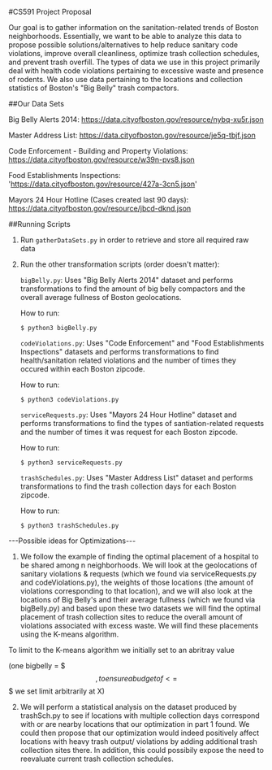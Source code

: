 #CS591 Project Proposal 

Our goal is to gather information on the sanitation-related trends of Boston neighborhoods. Essentially, we want to be able to analyze this data to propose possible solutions/alternatives to help reduce sanitary code violations, improve overall cleanliness, optimize trash collection schedules, and prevent trash overfill. The types of data we use in this project primarily deal with health code violations pertaining to excessive waste and presence of rodents. We also use data pertaining to the locations and collection statistics of Boston's "Big Belly" trash compactors. 

##Our Data Sets

Big Belly Alerts 2014: 
https://data.cityofboston.gov/resource/nybq-xu5r.json

Master Address List: 
https://data.cityofboston.gov/resource/je5q-tbjf.json

Code Enforcement - Building and Property Violations: 
https://data.cityofboston.gov/resource/w39n-pvs8.json

Food Establishments Inspections:
'https://data.cityofboston.gov/resource/427a-3cn5.json'

Mayors 24 Hour Hotline (Cases created last 90 days):
https://data.cityofboston.gov/resource/jbcd-dknd.json


##Running Scripts

1. Run `gatherDataSets.py` in order to retrieve and store all required raw data

2. Run the other transformation scripts (order doesn't matter):
    
    `bigBelly.py`:
    Uses "Big Belly Alerts 2014" dataset and performs transformations to find the amount of big belly compactors and the overall average fullness of Boston geolocations.

    How to run:
    ```
    $ python3 bigBelly.py
    ```

    `codeViolations.py`:
    Uses "Code Enforcement" and "Food Establishments Inspections" datasets and performs transformations to find health/sanitation related violations and the number of times they occured within each Boston zipcode.

    How to run:
    ```
    $ python3 codeViolations.py
    ```

    `serviceRequests.py`:
    Uses "Mayors 24 Hour Hotline" dataset and performs transformations to find the types of santiation-related requests and the number of times it was request for each Boston zipcode.

    How to run:
    ```
    $ python3 serviceRequests.py
    ```

    `trashSchedules.py`:
    Uses "Master Address List" dataset and performs transformations to find the trash collection days for each Boston zipcode. 

    How to run:
    ```
    $ python3 trashSchedules.py
    ```

---Possible ideas for Optimizations---

1. We follow the example of finding the optimal placement of a hospital to be shared among n neighborhoods. We will look at the geolocations of sanitary violations & requests (which we found via serviceRequests.py and codeViolations.py), the weights of those locations (the amount of violations corresponding to that location), and we will also look at the locations of Big Belly's and their average fullness (which we found via bigBelly.py) and based upon these two datasets we will find the optimal placement of trash collection sites to reduce the overall amount of violations associated with excess waste. We will find these placements using the K-means algorithm.

To limit to the K-means algorithm we initially set to an abritray value 

(one bigbelly = $$$, to ensure a budget of <= $$$ we set limit arbitrarily at X)

2. We will perform a statistical analysis on the dataset produced by trashSch.py to see if locations with multiple collection days correspond with or are nearby locations that our optimization in part 1 found. We could then propose that our optimization would indeed positively affect locations with heavy trash output/ violations by adding additional trash collection sites there. In addition, this could possibily expose the need to reevaluate current trash collection schedules.














